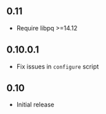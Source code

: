 0.11
----

* Require libpq >=14.12

0.10.0.1
--------

* Fix issues in `configure` script

0.10
----

* Initial release
